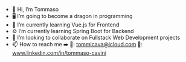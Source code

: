 - 👋 Hi, I’m Tommaso
- 🖥️ I’m going to become a dragon in programming
- 🎨 I’m currently learning Vue.js for Frontend
- ⚙️ I’m currently learning Spring Boot for Backend
- 💞️ I’m looking to collaborate on Fullstack Web Development projects
- 📫 How to reach me ➡️​
  📧: tommicava@icloud.com
  👔​: www.linkedin.com/in/tommaso-cavini
